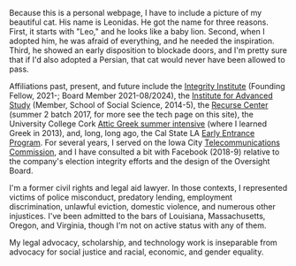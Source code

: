 

Because this is a personal webpage, I have to include a picture of my beautiful cat.  His name is Leonidas. He got the name for three reasons.  First, it starts with "Leo," and he looks like a baby lion. Second, when I adopted him, he was afraid of everything, and he needed the inspiration. Third, he showed an early disposition to blockade doors, and I'm pretty sure that if I'd also adopted a Persian, that cat would never have been allowed to pass. 

Affiliations past, present, and future include the [Integrity Institute](https://integrityinstitute.org) (Founding Fellow, 2021-; Board Member 2021-08/2024), the [Institute for Advanced Study](https://www.ias.edu/) (Member, School of Social Science, 2014-5), the [Recurse Center](https://www.recurse.com/) (summer 2 batch 2017, for more see the tech page on this site), the University College Cork [Attic Greek summer intensive](https://www.ucc.ie/en/classics/summerschool/) (where I learned Greek in 2013), and, long, long ago, the Cal State LA [Early Entrance Program](http://www.calstatela.edu/academic/eep). For several years, I served on the Iowa City [Telecommunications Commission](https://www.icgov.org/city-government/boards/telecommunications-commission), and I have consulted a bit with Facebook (2018-9) relative to the company's election integrity efforts and the design of the Oversight Board.

I'm a former civil rights and legal aid lawyer. In those contexts, I represented victims of police misconduct, predatory lending, employment discrimination, unlawful eviction, domestic violence, and numerous other injustices. I've been admitted to the bars of Louisiana, Massachusetts, Oregon, and Virginia, though I'm not on active status with any of them.

My legal advocacy, scholarship, and technology work is inseparable from advocacy for social justice and racial, economic, and gender equality.
